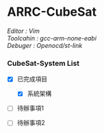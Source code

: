 # ARRC-CubeSat
   *Editor : Vim*  
   *Toolcahin : gcc-arm-none-eabi*  
   *Debuger : Openocd/st-link*  
### CubeSat-System List
-[x] 已完成項目
  -[x] 系統架構
-[ ] 待辦事項1 
-[ ] 待辦事項2




